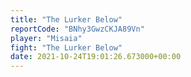 ```yaml
---
title: "The Lurker Below"
reportCode: "BNhy3GwzCKJA89Vn"
player: "Misaia"
fight: "The Lurker Below"
date: 2021-10-24T19:01:26.673000+00:00
---
```

